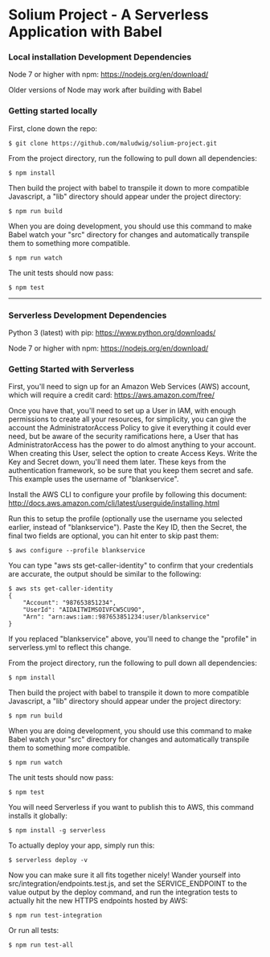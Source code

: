 # Solium Project - A Serverless Application with Babel

### Local installation Development Dependencies

Node 7 or higher with npm: https://nodejs.org/en/download/

Older versions of Node may work after building with Babel

### Getting started locally

First, clone down the repo:
```
$ git clone https://github.com/maludwig/solium-project.git
```

From the project directory, run the following to pull down all dependencies:
```
$ npm install
```

Then build the project with babel to transpile it down to more compatible Javascript, a "lib" directory should
appear under the project directory:
```
$ npm run build
```

When you are doing development, you should use this command to make Babel watch your "src" directory for changes and
automatically transpile them to something more compatible.
```
$ npm run watch
```

The unit tests should now pass:
```
$ npm test
```

---

### Serverless Development Dependencies

Python 3 (latest) with pip: https://www.python.org/downloads/

Node 7 or higher with npm: https://nodejs.org/en/download/

### Getting Started with Serverless

First, you'll need to sign up for an Amazon Web Services (AWS) account, which will require a credit card:
https://aws.amazon.com/free/

Once you have that, you'll need to set up a User in IAM, with enough permissions to create all your resources, for
simplicity, you can give the account the AdministratorAccess Policy to give it everything it could ever need, but
be aware of the security ramifications here, a User that has AdministratorAccess has the power to do almost
anything to your account. When creating this User, select the option to create Access Keys. Write the Key and Secret
down, you'll need them later. These keys from the authentication framework, so be sure that you keep them secret
and safe. This example uses the username of "blankservice".

Install the AWS CLI to configure your profile by following this document:
http://docs.aws.amazon.com/cli/latest/userguide/installing.html

Run this to setup the profile (optionally use the username you selected earlier, instead of "blankservice"). Paste the
Key ID, then the Secret, the final two fields are optional, you can hit enter to skip past them:
```
$ aws configure --profile blankservice
```

You can type "aws sts get-caller-identity" to confirm that your credentials are accurate, the output should be similar to the following:
```
$ aws sts get-caller-identity
{
    "Account": "987653851234",
    "UserId": "AIDAITWIMSOIVFCW5CU9O",
    "Arn": "arn:aws:iam::987653851234:user/blankservice"
}
```

If you replaced "blankservice" above, you'll need to change the "profile" in serverless.yml to reflect this change.

From the project directory, run the following to pull down all dependencies:
```
$ npm install
```

Then build the project with babel to transpile it down to more compatible Javascript, a "lib" directory should
appear under the project directory:
```
$ npm run build
```

When you are doing development, you should use this command to make Babel watch your "src" directory for changes and
automatically transpile them to something more compatible.
```
$ npm run watch
```

The unit tests should now pass:
```
$ npm test
```

You will need Serverless if you want to publish this to AWS, this command installs it globally:
```
$ npm install -g serverless
```

To actually deploy your app, simply run this:
```
$ serverless deploy -v
```

Now you can make sure it all fits together nicely! Wander yourself into src/integration/endpoints.test.js, and set the 
SERVICE_ENDPOINT to the value output by the deploy command, and run the integration tests to actually hit the new
HTTPS endpoints hosted by AWS:
```
$ npm run test-integration
```

Or run all tests:
```
$ npm run test-all
```